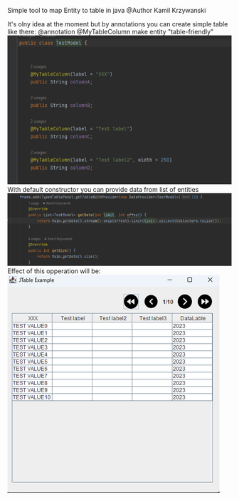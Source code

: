 Simple tool to map Entity to table in java 
@Author Kamil Krzywanski


It's olny idea at the moment but by annotations you can create simple table
like there: 
@annotation @MyTableColumn make entity "table-friendly"
![img_4.png](images/img_4.png)
With default constructor you can provide data from list of entities
![img.png](images/img_6.png)
Effect of this opperation will be: <br>
![img_5.png](images/img_5.png)